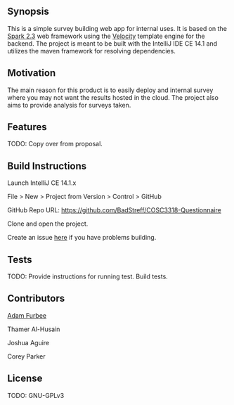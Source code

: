 ## Synopsis

This is a simple survey building web app for internal uses. It is based on the [Spark 2.3](http://sparkjava.com/) web framework using the [Velocity](http://velocity.apache.org/) template engine for the backend. The project is meant to be built with the IntelliJ IDE CE 14.1 and utilizes the maven framework for resolving dependencies.

## Motivation

The main reason for this product is to easily deploy and internal survey where you may not want the results hosted in the cloud. The project also aims to provide analysis for surveys taken.

## Features

TODO: Copy over from proposal.


## Build Instructions

Launch IntelliJ CE 14.1.x

File > New > Project from Version > Control > GitHub

GitHub Repo URL: https://github.com/BadStreff/COSC3318-Questionnaire

Clone and open the project.

Create an issue [here](https://github.com/BadStreff/COSC3318-Questionnaire/issues) if you have problems building.

## Tests

TODO: Provide instructions for running test. Build tests.

## Contributors

[Adam Furbee](https://www.github.com/BadStreff)

Thamer Al-Husain

Joshua Aguire

Corey Parker

## License

TODO: GNU-GPLv3